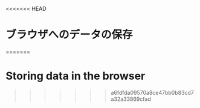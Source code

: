 
<<<<<<< HEAD
# ブラウザへのデータの保存
=======
# Storing data in the browser
>>>>>>> a6fdfda09570a8ce47bb0b83cd7a32a33869cfad
